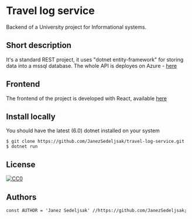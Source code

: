 # Travel log service
Backend of a University project for Informational systems.

## Short description
It's a standard REST project, it uses "dotnet entity-framework" for storing data into a mssql database.
The whole API is deployes on Azure - [here](https://travel-log.azurewebsites.net)

## Frontend
The frontend of the project is developed with React, available [here](https://github.com/JanezSedeljsak/travel-log-service-client)

## Install locally
You should have the latest (6.0) dotnet installed on your system
```terminal
$ git clone https://github.com/JanezSedeljsak/travel-log-service.git
$ dotnet run
```

## License

[![CC0](https://licensebuttons.net/p/zero/1.0/88x31.png)](https://creativecommons.org/publicdomain/zero/1.0/)

## Authors

```JS
const AUTHOR = 'Janez Sedeljsak' //https://github.com/JanezSedeljsak;
```
